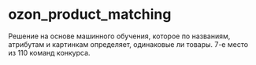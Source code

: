 # ozon_product_matching
Решение на основе машинного обучения, которое по названиям, атрибутам и картинкам определяет, одинаковые ли товары. 7-е место из 110 команд конкурса.
